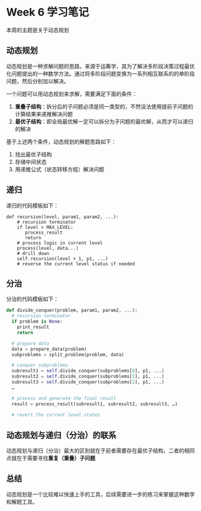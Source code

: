 # Week 6 学习笔记

本周的主题是关于动态规划

## 动态规划

动态规划是一种求解问题的思路，来源于运筹学，其为了解决多阶段决策过程最优化问题提出的一种数学方法。通过将多阶段问题变换为一系列相互联系的的单阶段问题，然后分别加以解决。

一个问题可以用动态规划来求解，需要满足下面的条件：

1. **重叠子结构**：拆分后的子问题必须是同一类型的，不然没法使用提前子问题的计算结果来递推解决问题
2. **最优子结构**：即全局最优解一定可以拆分为子问题的最优解，从而才可以递归的解决

基于上述两个条件，动态规划的解题思路如下：

1. 找出最优子结构
2. 存储中间状态
3. 用递推公式（状态转移方程）解决问题

## 递归

递归的代码模板如下：

```pyton
def recursion(level, param1, param2, ...): 
    # recursion terminator 
    if level > MAX_LEVEL: 
	   process_result 
	   return 
    # process logic in current level 
    process(level, data...) 
    # drill down 
    self.recursion(level + 1, p1, ...) 
    # reverse the current level status if needed
```

## 分治

分治的代码模板如下：

```python
def divide_conquer(problem, param1, param2, ...): 
  # recursion terminator 
  if problem is None: 
	print_result 
	return 

  # prepare data 
  data = prepare_data(problem) 
  subproblems = split_problem(problem, data) 

  # conquer subproblems 
  subresult1 = self.divide_conquer(subproblems[0], p1, ...) 
  subresult2 = self.divide_conquer(subproblems[1], p1, ...) 
  subresult3 = self.divide_conquer(subproblems[2], p1, ...) 
  …

  # process and generate the final result 
  result = process_result(subresult1, subresult2, subresult3, …)
	
  # revert the current level states
```

## 动态规划与递归（分治）的联系

动态规划与递归（分治）最大的区别就在于前者需要存在最优子结构，二者的相同点就在于需要寻找**重复（重叠）子问题**

## 总结

动态规划是一个比较难以快速上手的工具，后续需要进一步的练习来掌握这种数学和解题工具。



